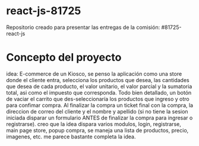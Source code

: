 # react-js-81725
Repositorio creado para presentar las entregas de la comisión: #81725-react-js

# Concepto del proyecto

idea: E-commerce de un Kiosco, se penso la aplicación como una store donde el cliente entra, selecciona los productos que desea, las cantidades que desea de cada producto, el valor unitario, el valor parcial y la sumatoria total, asi como el impuesto que corresponda. Todo bien detallado, un botón de vaciar el carrito que des-seleccionaría los productos que ingreso y otro para confimar compra.
Al finalizar la compra un ticket final con la compra, la direccion de correo del cliente y el nombre y apellido (si no tiene la sesion iniciada disparar un formulario ANTES de finalizar la compra para ingresar o registrarse). creo que la idea dispara varios modulos, login, registrarse, main page store, popup compra, se maneja una lista de productos, precio, imagenes, etc. me parece bastante completa la idea.